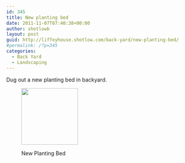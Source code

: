 ```yaml
---
id: 345
title: New planting bed
date: 2011-11-07T07:40:38+00:00
author: shotlowb
layout: post
guid: http://liffeyhouse.shotlow.com/back-yard/new-planting-bed/
#permalink: /?p=345
categories:
  - Back Yard
  - Landscaping
---
```

Dug out a new planting bed in backyard.<figure id="attachment_344" style="width: 150px" class="wp-caption alignnone">

[<img class="size-thumbnail wp-image-344" title="New Planting Bed" src="http://localhost:4567/wp-content/uploads/2011/11/20111107-074018-150x150.jpg" alt="" width="150" height="150" srcset="http://localhost:4567/wp-content/uploads/2011/11/20111107-074018-150x150.jpg 150w, http://localhost:4567/wp-content/uploads/2011/11/20111107-074018-100x100.jpg 100w" sizes="(max-width: 150px) 100vw, 150px" />](http://localhost:4567/wp-content/uploads/2011/11/20111107-074018.jpg)<figcaption class="wp-caption-text">New Planting Bed</figcaption></figure>

&nbsp;
